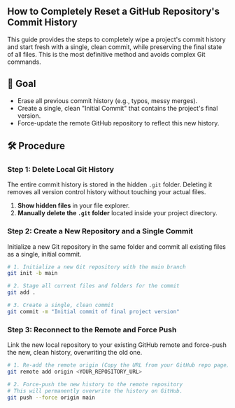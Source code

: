
## How to Completely Reset a GitHub Repository's Commit History

This guide provides the steps to completely wipe a project's commit history and start fresh with a single, clean commit, while preserving the final state of all files. This is the most definitive method and avoids complex Git commands.

## 🎯 Goal

-   Erase all previous commit history (e.g., typos, messy merges).
-   Create a single, clean "Initial Commit" that contains the project's final version.
-   Force-update the remote GitHub repository to reflect this new history.

## 🛠️ Procedure

### Step 1: Delete Local Git History

The entire commit history is stored in the hidden `.git` folder. Deleting it removes all version control history without touching your actual files.

1.  **Show hidden files** in your file explorer.
2.  **Manually delete the `.git` folder** located inside your project directory.

### Step 2: Create a New Repository and a Single Commit

Initialize a new Git repository in the same folder and commit all existing files as a single, initial commit.

```bash
# 1. Initialize a new Git repository with the main branch
git init -b main

# 2. Stage all current files and folders for the commit
git add .

# 3. Create a single, clean commit
git commit -m "Initial commit of final project version"
```

### Step 3: Reconnect to the Remote and Force Push

Link the new local repository to your existing GitHub remote and force-push the new, clean history, overwriting the old one.

```bash
# 1. Re-add the remote origin (Copy the URL from your GitHub repo page)
git remote add origin <YOUR_REPOSITORY_URL>

# 2. Force-push the new history to the remote repository
# This will permanently overwrite the history on GitHub.
git push --force origin main
```
